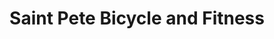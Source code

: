 ---
title: "Saint Pete Bicycle and Fitness"
url: /saint-petersburg/saint-pete-bicycle-and-fitness/
shop: Fahrrad
---